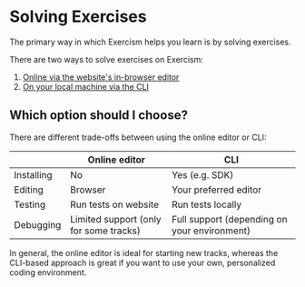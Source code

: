 # Solving Exercises

The primary way in which Exercism helps you learn is by solving exercises.

There are two ways to solve exercises on Exercism:

1. [Online via the website's in-browser editor](./using-the-online-editor)
2. [On your local machine via the CLI](./working-locally)

## Which option should I choose?

There are different trade-offs between using the online editor or CLI:

|            | Online editor                          | CLI                                          |
| ---------- | -------------------------------------- | -------------------------------------------- |
| Installing | No                                     | Yes (e.g. SDK)                               |
| Editing    | Browser                                | Your preferred editor                        |
| Testing    | Run tests on website                   | Run tests locally                            |
| Debugging  | Limited support (only for some tracks) | Full support (depending on your environment) |

In general, the online editor is ideal for starting new tracks, whereas the CLI-based approach is great if you want to use your own, personalized coding environment.

